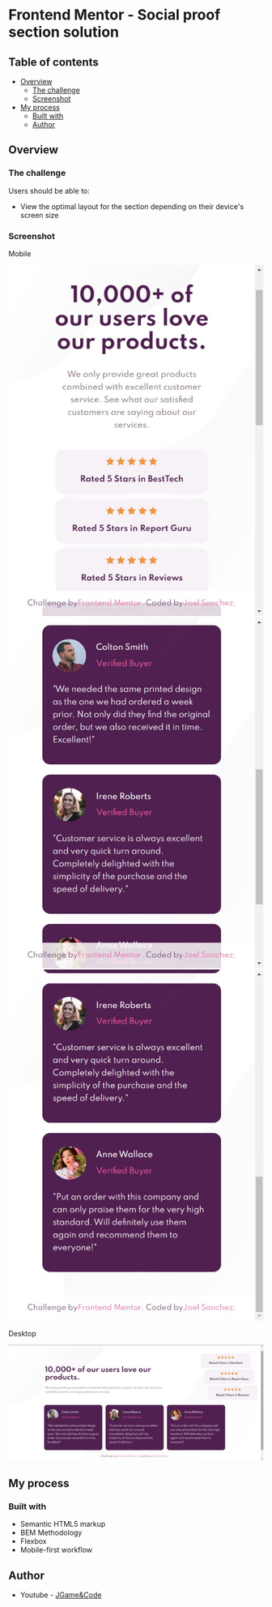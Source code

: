 # Frontend Mentor - Social proof section solution

## Table of contents

- [Overview](#overview)
  - [The challenge](#the-challenge)
  - [Screenshot](#screenshot)
- [My process](#my-process)
  - [Built with](#built-with)
  - [Author](#author)
## Overview

### The challenge

Users should be able to:

- View the optimal layout for the section depending on their device's screen size

### Screenshot

Mobile

![](./docs/screenshots/mobile-1.jpeg)
![](./docs/screenshots/mobile-2.jpeg)
![](./docs/screenshots/mobile-3.jpeg)

Desktop

![](./docs/screenshots/desktop-1.jpeg)

## My process

### Built with

- Semantic HTML5 markup
- BEM Methodology
- Flexbox
- Mobile-first workflow

## Author

- Youtube - [JGame&Code](https://www.youtube.com/channel/UC-U-_y5Vz01kKodj78AwmEQ)